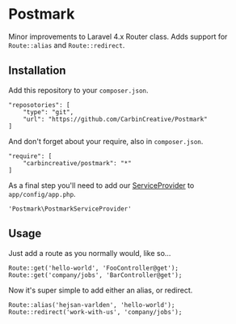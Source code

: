 # Postmark

Minor improvements to Laravel 4.x Router class. Adds support for `Route::alias` and `Route::redirect`.



## Installation

Add this repository to your `composer.json`.

	"reposotories": [
		"type": "git",
		"url": "https://github.com/CarbinCreative/Postmark"
	]

And don't forget about your require, also in `composer.json`.

	"require": [
		"carbincreative/postmark": "*"
	]

As a final step you'll need to add our [ServiceProvider](http://laravel.com/api/4.1/Illuminate/Support/ServiceProvider.html) to `app/config/app.php`.

	'Postmark\PostmarkServiceProvider'



## Usage

Just add a route as you normally would, like so…

	Route::get('hello-world', 'FooController@get');
	Route::get('company/jobs', 'BarController@get');

Now it's super simple to add either an alias, or redirect.

	Route::alias('hejsan-varlden', 'hello-world');
	Route::redirect('work-with-us', 'company/jobs');